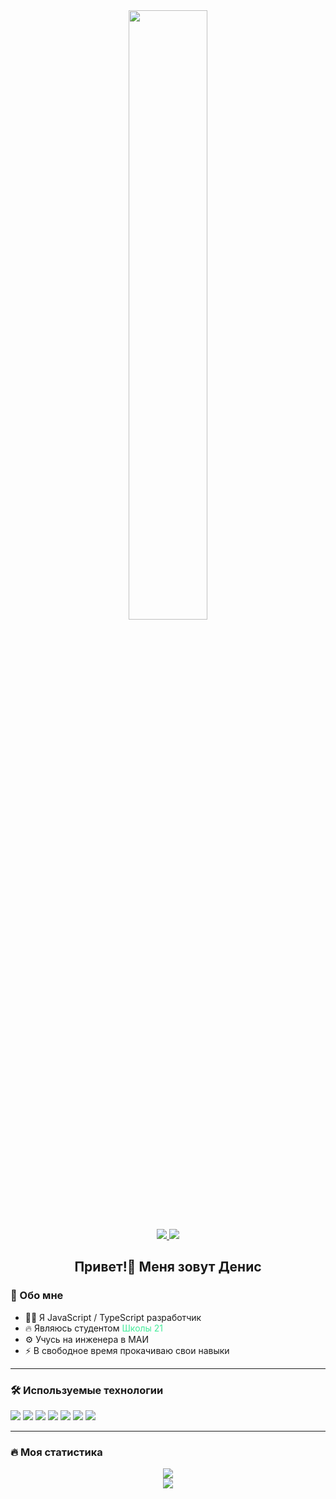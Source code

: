 
<div id='header' align='center'>
    <img src='https://media.giphy.com/media/v1.Y2lkPTc5MGI3NjExNGN0MGlhczNrc3RzdGVvN2gxbWN5ODg2OXpyZGVjYjJtNHp6cGV4ZyZlcD12MV9pbnRlcm5hbF9naWZfYnlfaWQmY3Q9Zw/14v8A3AX3A8lu8/giphy.gif' height='50%'>
    <br>
    <a href='https://t.me/by_syntax' target='blank'>
        <img src='https://img.shields.io/badge/Telegram-blue?logo=telegram&logoColor=white&style=for-the-badge'>
    </a>
    <a href='https://vk.com/designer_davydov' target='blank'>
        <img src='https://img.shields.io/badge/vk-blue?logo=vk&logoColor=white&style=for-the-badge'>
    </a>
    <h2>Привет!👋 Меня зовут Денис</h2>
</div>

<div id='about'>
    <h3> 📝 Обо мне </h3>
    <ul>
        <li> 👩‍💻 Я JavaScript / TypeScript разработчик </li>
        <li> 🔥 Являюсь студентом <font color='#44eb99'>Школы 21</font> </li>
        <li> ⚙️ Учусь на инженера в МАИ </li>
        <li> ⚡ В свободное время прокачиваю свои навыки </li>
    </ul>
    <hr>
</div>

<div id='technologies'>
    <h3> 🛠 Используемые технологии </h3>
    <img src='https://img.shields.io/badge/js-yellow?logo=javascript&logoColor=white&style=for-the-badge'>
    <img src='https://img.shields.io/badge/ts-blue?logo=typescript&logoColor=white&style=for-the-badge'>
    <img src='https://img.shields.io/badge/react-00bdd6?logo=react&logoColor=white&style=for-the-badge'>
    <img src='https://img.shields.io/badge/c-aabbce?logo=c&logoColor=white&style=for-the-badge'>
    <img src='https://img.shields.io/badge/c++-004283?logo=c%2B%2B&logoColor=white&style=for-the-badge'>
    <img src='https://img.shields.io/badge/git-F54D27?logo=git&logoColor=white&style=for-the-badge'>
    <img src='https://img.shields.io/badge/figma-9D56F7?logo=figma&logoColor=white&style=for-the-badge'>
    <hr>
</div>

<div id='statistics'>
    <h3> 🔥 Моя статистика</h3>
    <div align='center'>
        <div><img src='https://github-readme-streak-stats.herokuapp.com/?user=k1flar&theme=dark&hide_border=true'></div>
        <div><img src='https://github-readme-stats.vercel.app/api/top-langs/?username=k1flar&theme=dark&hide_border=true&disable_animations=true'></div>
    </div>
</div>
